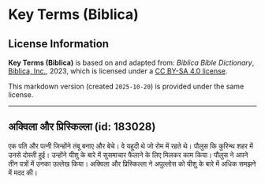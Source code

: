 # Key Terms (Biblica)

## License Information

**Key Terms (Biblica)** is based on and adapted from: _Biblica Bible Dictionary_, [Biblica, Inc.](https://www.biblica.com/), 2023, which is licensed under a [CC BY-SA 4.0 license](https://creativecommons.org/licenses/by-sa/4.0/legalcode.en).

This markdown version (created `2025-10-20`) is provided under the same license.



--------------------------------

## अक्विला और प्रिस्किल्ला (id: 183028)

एक पति और पत्नी जिन्होंने तंबू बनाए और बेचे। वे यहूदी थे जो रोम में रहते थे। पौलुस कि कुरिन्थ शहर में उनसे दोस्ती हुई। उन्होंने यीशु के बारे में सुसमाचार फैलाने के लिए मिलकर काम किया। पौलुस ने अपने तीन पत्रों में उनका उल्लेख किया। अक्विला और प्रिस्किल्ला ने अपुल्लोस को यीशु के बारे में अधिक समझने में मदद की।



